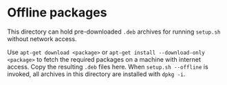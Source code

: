 # Offline packages

This directory can hold pre-downloaded `.deb` archives for running
`setup.sh` without network access.

Use `apt-get download <package>` or `apt-get install --download-only <package>`
to fetch the required packages on a machine with internet access.
Copy the resulting `.deb` files here.  When `setup.sh --offline` is
invoked, all archives in this directory are installed with
`dpkg -i`.
